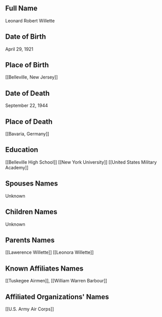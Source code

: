 ## Full Name
Leonard Robert Willette

## Date of Birth
April 29, 1921

## Place of Birth
[[Belleville, New Jersey]]

## Date of Death
September 22, 1944

## Place of Death
[[Bavaria, Germany]]

## Education
[[Belleville High School]]
[[New York University]]
[[United States Military Academy]]

## Spouses Names
Unknown

## Children Names
Unknown

## Parents Names
[[Lawerence Willette]]
[[Leonora Willette]]

## Known Affiliates Names
[[Tuskegee Airmen]], [[William Warren Barbour]]

## Affiliated Organizations' Names
[[U.S. Army Air Corps]]

